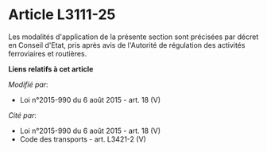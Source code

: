 # Article L3111-25

Les modalités d'application de la présente section sont précisées par décret en Conseil d'Etat, pris après avis de l'Autorité
de régulation des activités ferroviaires et routières.

**Liens relatifs à cet article**

_Modifié par_:

  - Loi n°2015-990 du 6 août 2015 - art. 18 (V)

_Cité par_:

  - Loi n°2015-990 du 6 août 2015 - art. 18 (V)
  - Code des transports - art. L3421-2 (V)
